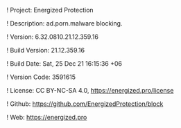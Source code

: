 ! Project: Energized Protection

! Description: ad.porn.malware blocking.

! Version: 6.32.0810.21.12.359.16

! Build Version: 21.12.359.16

! Build Date: Sat, 25 Dec 21 16:15:36 +06

! Version Code: 3591615

! License: CC BY-NC-SA 4.0, https://energized.pro/license

! Github: https://github.com/EnergizedProtection/block

! Web: https://energized.pro
